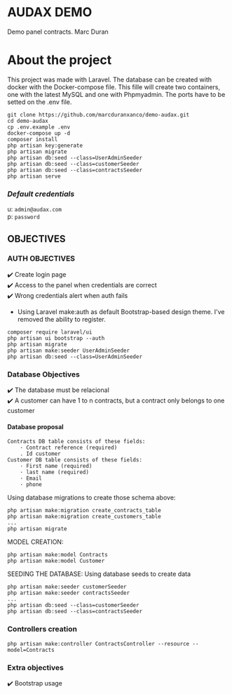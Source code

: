 # AUDAX DEMO
Demo panel contracts.
Marc Duran


# About the project

This project was made with Laravel. The database can be created with docker with the Docker-compose file. This fille will create two containers, one with the latest MySQL and  one with Phpmyadmin. The ports have to be setted on the .env file. <br/>

```
git clone https://github.com/marcduranxanco/demo-audax.git
cd demo-audax
cp .env.example .env
docker-compose up -d
composer install
php artisan key:generate
php artisan migrate
php artisan db:seed --class=UserAdminSeeder
php artisan db:seed --class=customerSeeder
php artisan db:seed --class=contractsSeeder
php artisan serve
```
### _Default credentials_ <br/>
u: `admin@audax.com` <br/>
p: `password` <br/>

## OBJECTIVES

### AUTH OBJECTIVES
:heavy_check_mark: Create login page<br />
:heavy_check_mark: Access to the panel when credentials are correct<br />
:heavy_check_mark: Wrong credentials alert when auth fails<br />

- Using Laravel make:auth as default Bootstrap-based design theme. I've removed the ability to register.

```
composer require laravel/ui
php artisan ui bootstrap --auth
php artisan migrate
php artisan make:seeder UserAdminSeeder
php artisan db:seed --class=UserAdminSeeder
```

### Database Objectives
:heavy_check_mark: The database must be relacional <br/>
:heavy_check_mark: A customer can have 1 to n contracts, but a contract only belongs to one customer <br/>

#### Database proposal
```
Contracts DB table consists of these fields:
    · Contract reference (required)
    . Id customer 
Customer DB table consists of these fields:
    · First name (required)
    · last name (required)
    · Email
    · phone
```

Using database migrations to create those schema above:
```
php artisan make:migration create_contracts_table
php artisan make:migration create_customers_table
...
php artisan migrate
```
MODEL CREATION:
```
php artisan make:model Contracts
php artisan make:model Customer
```
SEEDING THE DATABASE:
Using database seeds to create data
```
php artisan make:seeder customerSeeder
php artisan make:seeder contractsSeeder
...
php artisan db:seed --class=customerSeeder
php artisan db:seed --class=contractsSeeder
```

### Controllers creation
```
php artisan make:controller ContractsController --resource --model=Contracts
```

### Extra objectives
:heavy_check_mark: Bootstrap usage
